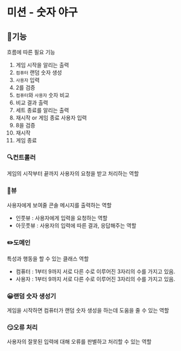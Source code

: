 # 미션 - 숫자 야구

## 🚀기능

흐름에 따른 필요 기능
1. 게임 시작을 알리는 출력
2. `컴퓨터` 랜덤 숫자 생성
3. `사용자` 입력
4. 2를 검증
5. `컴퓨터`와 `사용자` 숫자 비교
6. 비교 결과 출력
7. 세트 종료를 알리는 출력
8. 재시작 or 게임 종료 사용자 입력
9. 8을 검증
10. 재시작
11. 게임 종료

### 🔍컨트롤러

게임의 시작부터 끝까지 사용자의 요청을 받고 처리하는 역할

### 📮뷰

사용자에게 보여줄 콘솔 메시지를 출력하는 역할

- 인풋뷰 : 사용자에게 입력을 요청하는 역할
- 아웃풋뷰 : 사용자의 입력에 따른 결과, 응답해주는 역할

### ✏️도메인

특성과 행동을 할 수 있는 클래스 역할

- 컴퓨터 : 1부터 9까지 서로 다른 수로 이루어진 3자리의 수를 가지고 있음.
- 사용자 : 1부터 9까지 서로 다른 수로 이루어진 3자리의 수를 가지고 있음.

### 😀랜덤 숫자 생성기

게임을 시작하면 컴퓨터가 랜덤 숫자 생성을 하는데 도움을 줄 수 있는 역할

### 😏오류 처리

사용자의 잘못된 입력에 대해 오류를 판별하고 처리할 수 있는 역할
